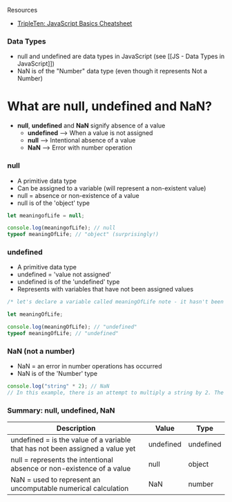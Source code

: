 Resources
* [TripleTen: JavaScript Basics Cheatsheet](https://practicum-content.s3.us-west-1.amazonaws.com/web-developer/cheat-sheet/js-basics.pdf)

### Data Types
* null and undefined are data types in JavaScript (see [[JS - Data Types in JavaScript]])
* NaN is of the "Number" data type (even though it represents Not a Number)

# What are null, undefined and NaN?
- **null**, **undefined** and **NaN** signify absence of a value
	- **undefined** --> When a value is not assigned
	- **null** --> Intentional absence of a value
	- **NaN** --> Error with number operation
### null
* A primitive data type
* Can be assigned to a variable (will represent a non-existent value)
* null = absence or non-existence of a value
* null  is of the 'object' type
```js
let meaningofLife = null;

console.log(meaningofLife); // null
typeof meaningOfLife; // "object" (surprisingly!)
```

### undefined
* A primitive data type
* undefined = 'value not assigned'
* undefined is of the 'undefined' type
* Represents with variables that have not been assigned values
```js
/* let's declare a variable called meaningOfLife note - it hasn't been assigned a value yet */ 

let meaningOfLife;

console.log(meaningOfLife); // "undefined" 
typeof meaningOfLife; // "undefined" 
```

### NaN (not a number)
* NaN = an error in number operations has occurred
* NaN is of the 'Number' type
```js
console.log("string" * 2); // NaN
// In this example, there is an attempt to multiply a string by 2. The operation fails and outputs NaN as the result.
```

### Summary: null, undefined, NaN

| Description                                                                   | Value     | Type      |
| ----------------------------------------------------------------------------- | --------- | --------- |
| undefined = is the value of a variable that has not been assigned a value yet | undefined | undefined |
| null = represents the intentional absence or non-existence of a value         | null      | object    |
| NaN = used to represent an uncomputable numerical calculation                 | NaN       | number    |
